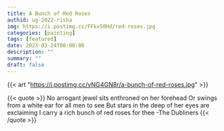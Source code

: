 ```yaml
---
title: A Bunch of Red Roses
authid: ug-2022-risha
img: https://i.postimg.cc/FFkvS0Hd/red-roses.jpg
categories: [painting]
tags: [featured]
date: 2023-03-24T00:00:00
description: ""
summary: ""
draft: false
---
```


{{< art "https://i.postimg.cc/yNG4GN8r/a-bunch-of-red-roses.jpg" >}}

{{< quote >}}
No arrogant jewel sits enthroned on her forehead 
Or swings from a white ear for all men to see 
But stars in the deep of her eyes are exclaiming 
I carry a rich bunch of red roses for thee
-The Dubliners
{{< /quote >}}